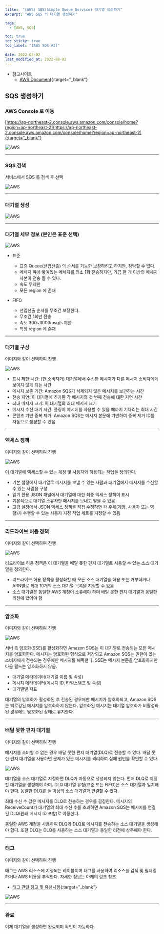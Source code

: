 ```yaml
---
title:  "[AWS] SQS(Simple Queue Service) 대기열 생성하기"
excerpt: "AWS SQS 의 대기열 생성하기"

tags:
  - [AWS, SQS]

toc: true
toc_sticky: true
toc_label: "[AWS SQS #2]"
 
date: 2022-08-02
last_modified_at: 2022-08-02
---
```



- 참고사이트
  - [AWS Document](https://aws.amazon.com/ko/sqs/){:target="_blank"}


## SQS 생성하기

### AWS Console 로 이동

[https://ap-northeast-2.console.aws.amazon.com/console/home?region=ap-northeast-2](https://ap-northeast-2.console.aws.amazon.com/console/home?region=ap-northeast-2){:target="_blank"}

![AWS](/assets/image/aws/AWS_SQS_01.PNG)

<hr/>

### SQS 검색

서비스에서 SQS 를 검색 후 선택

![AWS](/assets/image/aws/AWS_SQS_02.PNG)

<hr/>

### 대기열 생성

![AWS](/assets/image/aws/AWS_SQS_03.PNG)

<hr/>

### 대기열 세부 정보 (본인은 표준 선택)

![AWS](/assets/image/aws/AWS_SQS_04.PNG)

- 표준
  - 표쥰 Queue(선입선출) 의 순서를 가능한 보장하려고 하지만, 장담할 수 없다.
  - 메세지 큐에 쌓여있는 메세지를 최소 1회 전송하지만, 가끔 한 개 이상의 메세지 사본이 전송 될 수 있다.
  - 속도 무제한
  - 모든 region 에 존재

- FIFO
  - 선입선출 순서를 무조건 보장한다.
  - 무조건 1회만 전송
  - 속도 300~3000msg/s 제한
  - 특정 region 에 존재

<hr/>

###  대기열 구성 

이미지와 같이 선택하여 진행

![AWS](/assets/image/aws/AWS_SQS_05.PNG)

- 표시 제한 시간: (한 소비자가) 대기열에서 수신한 메시지가 다른 메시지 소비자에게 보이지 않게 되는 시간
- 메시지 보존 기간: Amazon SQS가 삭제되지 않은 메시지를 보관하는 시간
- 전송 지연: 이 대기열에 추가된 각 메시지의 첫 번째 전송에 대한 지연 시간
- 최대 메시지 크기: 이 대기열의 최대 메시지 크기
- 메시지 수신 대기 시간: 폴링이 메시지를 사용할 수 있을 때까지 기다리는 최대 시간
- 콘텐츠 기반 중복 제거: Amazon SQS는 메시지 본문에 기반하여 중복 제거 ID를 자동으로 생성할 수 있음

<hr/>

### 액세스 정책 

이미지와 같이 선택하여 진행

![AWS](/assets/image/aws/AWS_SQS_06.PNG)

이 대기열에 액세스할 수 있는 계정 및 사용자와 허용되는 작업을 정의한다.

- 기본 설정에서 대기열로 메시지를 보낼 수 있는 사람과 대기열에서 메시지를 수신할 수 있는 사람을 구성
- 읽기 전용 JSON 패널에서 대기열에 대한 최종 액세스 정책이 표시
- 기본적으로 대기열 소유자만 메시지를 보내고 받을 수 있음
- 고급 설정에서 JSON 액세스 정책을 직접 수정하면 각 주체(계정, 사용자 또는 역할)가 수행할 수 있는 사용자 지정 작업 세트를 지정할 수 있음

<hr/>

### 리드라이브 허용 정책 

이미지와 같이 선택하여 진행

![AWS](/assets/image/aws/AWS_SQS_07.PNG)

리드라이브 허용 정책은 이 대기열을 배달 못한 편지 대기열로 사용할 수 있는 소스 대기열을 정의한다.

- 리드라이브 허용 정책을 활성화할 때 모든 소스 대기열을 허용 또는 거부하거나 ARN별로 최대 10개의 소스 대기열 목록을 지정할 수 있음
- 소스 대기열은 동일한 AWS 계정이 소유해야 하며 배달 못한 편지 대기열과 동일한 리전에 있어야 함

<hr/>

### 암호화 

이미지와 같이 선택하여 진행

![AWS](/assets/image/aws/AWS_SQS_08.PNG)

서버 측 암호화(SSE)를 활성화하면 Amazon SQS는 이 대기열로 전송되는 모든 메시지를 암호화한다. 메시지는 암호화된 형식으로 저장되고 Amazon SQS는 권한이 있는 소비자에게 전송되는 경우에만 메시지를 해독한다. SSE는 메시지 본문을 암호화하지만 다음 필드는 암호화하지 않음.

- 대기열 메타데이터(대기열 이름 및 속성)
- 메시지 메타데이터(메시지 ID, 타임스탬프 및 속성)
- 대기열별 지표

대기열의 암호화가 활성화된 후 전송된 경우에만 메시지가 암호화되고, Amazon SQS는 백로깅된 메시지를 암호화하지 않는다. 암호화된 메시지는 대기열 암호화가 비활성화된 경우에도 암호화된 상태로 유지한다.

<hr/>

### 배달 못한 편지 대기열 

이미지와 같이 선택하여 진행

메시지를 소비할 수 없는 경우 배달 못한 편지 대기열(DLQ)로 전송할 수 있다. 배달 못한 편지 대기열을 사용하면 문제가 있는 메시지를 격리하여 실패 원인을 확인할 수 있다.

![AWS](/assets/image/aws/AWS_SQS_09.PNG)

대기열을 소스 대기열로 지정하면 DLQ가 자동으로 생성되지 않는다. 먼저 DLQ로 지정할 대기열을 생성해야 하며. DLQ 대기열 유형(표준 또는 FIFO)은 소스 대기열과 일치해야 한다. 동일한 DLQ를 둘 이상의 소스 대기열과 연결할 수 있다. <br>

최대 수신 수 값은 메시지를 DLQ로 전송하는 경우를 결정한다. 메시지의 ReceiveCount가 대기열의 최대 수신 수를 초과하면 Amazon SQS는 메시지를 연결된 DLQ(원래 메시지 ID 포함)로 이동한다. <br>

동일한 AWS 계정을 사용하여 DLQ와 DLQ로 메시지를 전송하는 소스 대기열을 생성해야 합다. 또한 DLQ는 DLQ를 사용하는 소스 대기열과 동일한 리전에 상주해야 한다.

<hr/>

### 태그 

이미지와 같이 선택하여 진행

태그는 AWS 리소스에 지정되는 레이블이며 태그를 사용하여 리소스를 검색 및 필터링하거나 AWS 비용을 추적한다. 자세한 정보는 아래의 링크 참조 <br>

- [태그 관련 참고 및 유념사항](https://docs.aws.amazon.com/ko_kr/AWSSimpleQueueService/latest/SQSDeveloperGuide/sqs-queue-tags.html){:target="_blank"}

![AWS](/assets/image/aws/AWS_SQS_10.PNG)

<hr/>


### 완료

이제 대기열을 생성하면 완료되며 확인이 가능하다.
